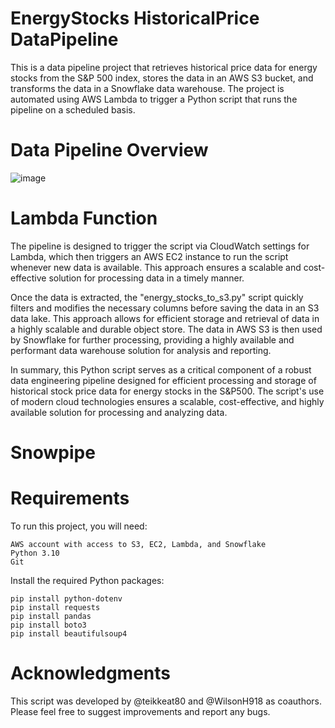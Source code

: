 # EnergyStocks HistoricalPrice DataPipeline  
This is a data pipeline project that retrieves historical price data for energy stocks from the S&P 500 index, stores the data in an AWS S3 bucket, and transforms the data in a Snowflake data warehouse. The project is automated using AWS Lambda to trigger a Python script that runs the pipeline on a scheduled basis.

# Data Pipeline Overview  
![image](https://user-images.githubusercontent.com/117455557/235349895-7fe576e3-8ab9-48c2-b3b0-fe7714933b56.png)  

# Lambda Function  
The pipeline is designed to trigger the script via CloudWatch settings for Lambda, which then triggers an AWS EC2 instance to run the script whenever new data is available. This approach ensures a scalable and cost-effective solution for processing data in a timely manner.  

Once the data is extracted, the "energy_stocks_to_s3.py" script quickly filters and modifies the necessary columns before saving the data in an S3 data lake. This approach allows for efficient storage and retrieval of data in a highly scalable and durable object store. The data in AWS S3 is then used by Snowflake for further processing, providing a highly available and performant data warehouse solution for analysis and reporting.  

In summary, this Python script serves as a critical component of a robust data engineering pipeline designed for efficient processing and storage of historical stock price data for energy stocks in the S&P500. The script's use of modern cloud technologies ensures a scalable, cost-effective, and highly available solution for processing and analyzing data.  

# Snowpipe  


# Requirements  
To run this project, you will need:

    AWS account with access to S3, EC2, Lambda, and Snowflake
    Python 3.10
    Git

Install the required Python packages:

    pip install python-dotenv
    pip install requests
    pip install pandas
    pip install boto3
    pip install beautifulsoup4
    
# Acknowledgments  
This script was developed by @teikkeat80 and @WilsonH918 as coauthors. Please feel free to suggest improvements and report any bugs.
